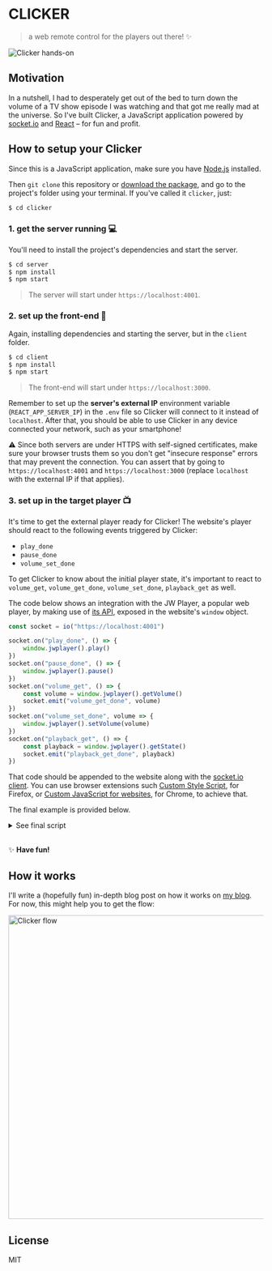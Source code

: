 # CLICKER

> a web remote control for the players out there! ✨

![Clicker hands-on](https://user-images.githubusercontent.com/5303585/35593912-b3f6f09a-0611-11e8-94e9-a8217e826b08.gif)

## Motivation

In a nutshell, I had to desperately get out of the bed to turn down the volume of a TV show episode I was watching and that got me really mad at the universe. So I've built Clicker, a JavaScript application powered by [socket.io](https://socket.io/) and [React](https://reactjs.org/) – for fun and profit.

## How to setup your Clicker

Since this is a JavaScript application, make sure you have [Node.js](https://nodejs.org/en/) installed.

Then `git clone` this repository or [download the package](https://github.com/diessica/remote-controller/archive/master.zip), and go to the project's folder using your terminal. If you've called it `clicker`, just:

```sh
$ cd clicker
```

### 1. get the server running 💻

You'll need to install the project's dependencies and start the server.

```sh
$ cd server
$ npm install
$ npm start
```

> The server will start under `https://localhost:4001`.

### 2. set up the front-end 📱

Again, installing dependencies and starting the server, but in the `client` folder.

```sh
$ cd client
$ npm install
$ npm start
```

> The front-end will start under `https://localhost:3000`.

Remember to set up the **server's external IP** environment variable (`REACT_APP_SERVER_IP`) in the `.env` file so Clicker will connect to it instead of `localhost`. After that, you should be able to use Clicker in any device connected your network, such as your smartphone!

:warning: Since both servers are under HTTPS with self-signed certificates, make sure your browser trusts them so you don't get "insecure response" errors that may prevent the connection. You can assert that by going to `https://localhost:4001` and `https://localhost:3000` (replace `localhost` with the external IP if that applies).

### 3. set up in the target player 📺

It's time to get the external player ready for Clicker! The website's player should react to the following events triggered by Clicker:

* `play_done`
* `pause_done`
* `volume_set_done`

To get Clicker to know about the initial player state, it's important to react to `volume_get`, `volume_get_done`, `volume_set_done`, `playback_get` as well.

The code below shows an integration with the JW Player, a popular web player, by making use of [its API](https://developer.jwplayer.com/jw-player/docs/javascript-api-reference/), exposed in the website's `window` object.

```js
const socket = io("https://localhost:4001")

socket.on("play_done", () => {
    window.jwplayer().play()
})
socket.on("pause_done", () => {
    window.jwplayer().pause()
})
socket.on("volume_get", () => {
    const volume = window.jwplayer().getVolume()
    socket.emit("volume_get_done", volume)
})
socket.on("volume_set_done", volume => {
    window.jwplayer().setVolume(volume)
})
socket.on("playback_get", () => {
    const playback = window.jwplayer().getState()
    socket.emit("playback_get_done", playback)
})
```

That code should be appended to the website along with the [socket.io client](https://github.com/socketio/socket.io-client). You can use browser extensions such [Custom Style Script](https://addons.mozilla.org/en-US/firefox/addon/custom-style-script/), for Firefox, or [Custom JavaScript for websites](https://chrome.google.com/webstore/detail/custom-javascript-for-web/poakhlngfciodnhlhhgnaaelnpjljija?hl=en), for Chrome, to achieve that.

The final example is provided below.

<details>

```js
<script src="https://cdnjs.cloudflare.com/ajax/libs/socket.io/2.0.4/socket.io.js"></script>
<script>
    const socket = io("https://localhost:4001")

    socket.on("play_done", () => {
        window.jwplayer().play()
    })
    socket.on("pause_done", () => {
        window.jwplayer().pause()
    })
    socket.on("volume_get", () => {
        const volume = window.jwplayer().getVolume()
        socket.emit("volume_get_done", volume)
    })
    socket.on("volume_set_done", volume => {
        window.jwplayer().setVolume(volume)
    })
    socket.on("playback_get", () => {
        const playback = window.jwplayer().getState()
        socket.emit("playback_get_done", playback)
    })
</script>
```

<summary>
See final script
</summary>
</details>

<br />

✨ **Have fun!**

## How it works
I'll write a (hopefully fun) in-depth blog post on how it works on [my blog](https://diessi.ca/). For now, this might help you to get the flow:

<img width="600" align="center" src="https://diessi.ca/media/2018/clicker-flow.jpg" alt="Clicker flow" />

## License

MIT
